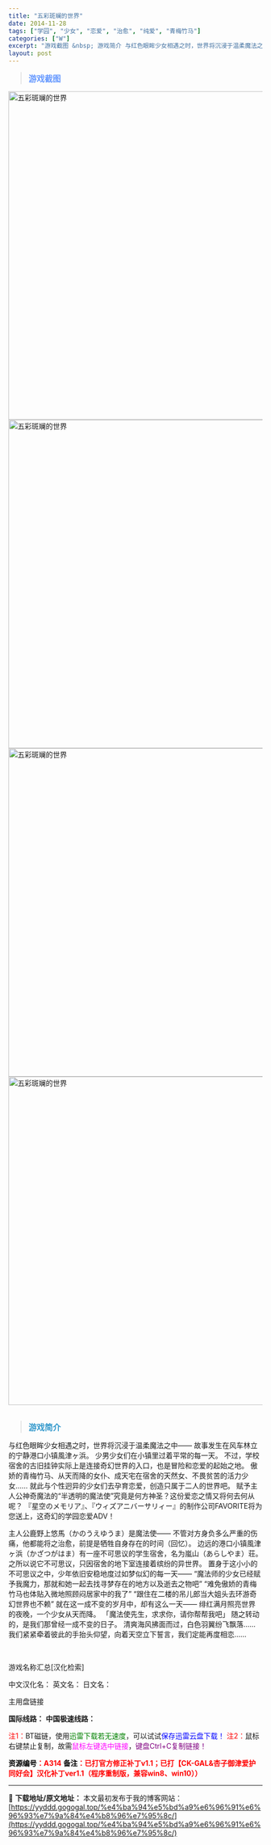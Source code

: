 ```yaml
---
title: "五彩斑斓的世界"
date: 2014-11-28
tags: ["学园", "少女", "恋爱", "治愈", "纯爱", "青梅竹马"]
categories: ["W"]
excerpt: "游戏截图 &nbsp; 游戏简介 与红色眼眸少女相遇之时，世界将沉浸于温柔魔法之中—— 故事发生在风车林立的宁静港口小镇風津ヶ浜。 少男少女们在小镇里过着平常的每一天。 不过，学校宿舍的古旧挂钟实际上是连接奇幻世界的入口，也是冒险和恋爱的起始之地。 傲娇的青梅竹马、从天而降的女仆、成天宅在宿舍的天然&hellip;"
layout: post
---
```


<div>
<blockquote><b><span style="font-size: 12pt; color: #6699ff;">游戏截图</span></b></blockquote>
<div><img title="点击放大" src="https://yyddd.gogogal.top/wp-content/uploads/2025/04/20250430_6811ff2092d53.webp" alt="五彩斑斓的世界" width="650" /></div>
<div><img title="点击放大" src="https://yyddd.gogogal.top/wp-content/uploads/2025/04/20250430_6811ff2234223.webp" alt="五彩斑斓的世界" width="650" /></div>
<div><img title="点击放大" src="https://yyddd.gogogal.top/wp-content/uploads/2025/04/20250430_6811ff23ed86e.webp" alt="五彩斑斓的世界" width="650" /></div>
<div><img title="点击放大" src="https://yyddd.gogogal.top/wp-content/uploads/2025/04/20250430_6811ff253e9a1.webp" alt="五彩斑斓的世界" width="650" /></div>
&nbsp;
<blockquote><b><span style="font-size: 12pt; color: #3399cc;">游戏简介</span></b></blockquote>
<div>与红色眼眸少女相遇之时，世界将沉浸于温柔魔法之中——
故事发生在风车林立的宁静港口小镇風津ヶ浜。
少男少女们在小镇里过着平常的每一天。
不过，学校宿舍的古旧挂钟实际上是连接奇幻世界的入口，也是冒险和恋爱的起始之地。
傲娇的青梅竹马、从天而降的女仆、成天宅在宿舍的天然女、不畏贫苦的活力少女……
就此与个性迥异的少女们去孕育恋爱，创造只属于二人的世界吧。
赋予主人公神奇魔法的“半透明的魔法使”究竟是何方神圣？这份爱恋之情又将何去何从呢？
『星空のメモリア』、『ウィズアニバーサリィー』的制作公司FAVORITE将为您送上，这奇幻的学园恋爱ADV！

主人公鹿野上悠馬（かのうえゆうま）是魔法使——
不管对方身负多么严重的伤痛，他都能将之治愈，前提是牺牲自身存在的时间（回忆）。
边远的港口小镇風津ヶ浜（かざつがはま）有一座不可思议的学生宿舍，名为嵐山（あらしやま）荘。
之所以说它不可思议，只因宿舍的地下室连接着缤纷的异世界。
置身于这小小的不可思议之中，少年依旧安稳地度过如梦似幻的每一天——
“魔法师的少女已经赋予我魔力，那就和她一起去找寻梦存在的地方以及逝去之物吧”
“难免傲娇的青梅竹马也体贴入微地照顾闷居家中的我了”
“跟住在二楼的吊儿郎当大姐头去环游奇幻世界也不赖”
就在这一成不变的岁月中，却有这么一天——
绯红满月照亮世界的夜晚，一个少女从天而降。
「魔法使先生，求求你，请你帮帮我吧」
随之转动的，是我们那曾经一成不变的日子。
清爽海风拂面而过，白色羽翼纷飞飘落……
我们紧紧牵着彼此的手抬头仰望，向着天空立下誓言，我们定能再度相恋……</div>
&nbsp;

游戏名称汇总[汉化检索]

中文汉化名：
英文名：
日文名：
</div>
<div class="panel panel-primary">
<div class="panel-heading">主用盘链接</div>
<div class="panel-body">

<b>国际线路：</b>
<b>中国极速线路：</b>


<span style="color: #ff0000;">注1：</span>BT磁链，使用<span style="color: #008000;">迅雷下载若无速度</span>，可以试试<span style="color: #0000ff;">保存迅雷云盘下载！</span>
<span style="color: #ff0000;">注2：</span>鼠标右键禁止复制，故需<span style="color: #ff00ff;">鼠标左键选中链接</span>，<span style="color: #800080;">键盘Ctrl+C复制链接！</span>

</div>
<div class="panel-footer"><span style="color: #ff0000;"><b><span style="color: #000000;">资源编号</span>：A314</b></span>
<span style="color: #ff0000;"><b><span style="color: #000000;">备注</span>：已打官方修正补丁v1.1；已打【CK-GAL&amp;杏子御津爱护同好会】汉化补丁ver1.1（程序重制版，兼容win8、win10））</b></span></div>
</div>

---
📖 **下载地址/原文地址：** 本文最初发布于我的博客网站：[https://yyddd.gogogal.top/%e4%ba%94%e5%bd%a9%e6%96%91%e6%96%93%e7%9a%84%e4%b8%96%e7%95%8c/](https://yyddd.gogogal.top/%e4%ba%94%e5%bd%a9%e6%96%91%e6%96%93%e7%9a%84%e4%b8%96%e7%95%8c/)
